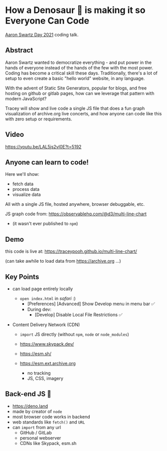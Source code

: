 # How a Denosaur 🦕 is making it so Everyone Can Code

[Aaron Swartz Day 2021](https://www.aaronswartzday.org/asd-2021/)
coding talk.

## Abstract
Aaron Swartz wanted to democratize everything - and put power in the hands of everyone instead of the hands of the few with the most power.  Coding has become a critical skill these days.  Traditionally, there's a lot of setup to even create a basic "hello world" website, in any language.

With the advent of Static Site Generators, popular for blogs, and free hosting on github or gitlab pages, how can we leverage that pattern with modern JavaScript?

Tracey will show and live code a single JS file that does a fun graph visualization of archive.org live concerts, and how anyone can code like this with zero setup or requirements.

## Video
https://youtu.be/LAL5js2vl0E?t=5192

## Anyone can learn to code!

Here we'll show:
- fetch data
- process data
- visualize data

All with a single JS file, hosted anywhere, browser debuggable, etc.


JS graph code from: https://observablehq.com/@d3/multi-line-chart
  - (it wasn't ever published to `npm`)

## Demo
this code is live at: https://traceypooh.github.io/multi-line-chart/

(can take awhile to load data from https://archive.org ...)


## Key Points

- can load page entirely locally
  - `open index.html` in _safari_ :)
    - [Preferences] [Advanced] Show Develop menu in menu bar ✅
    - During dev:
      - [Develop] Disable Local File Restrictions ✅

- Content Delivery Network (CDN)
  - `import` JS directly (without `npm`, `node` or `node_modules`)
  - https://www.skypack.dev/
  - https://esm.sh/

  - https://esm.ext.archive.org
    - no tracking
    - JS, CSS, imagery


## Back-end JS 🦕

- https://deno.land
- made by creator of `node`
- most browser code works in backend
- web standards like `fetch()` and `URL`
- can `import` from any url
  - GitHub / GitLab
  - personal webserver
  - CDNs like Skypack, esm.sh
